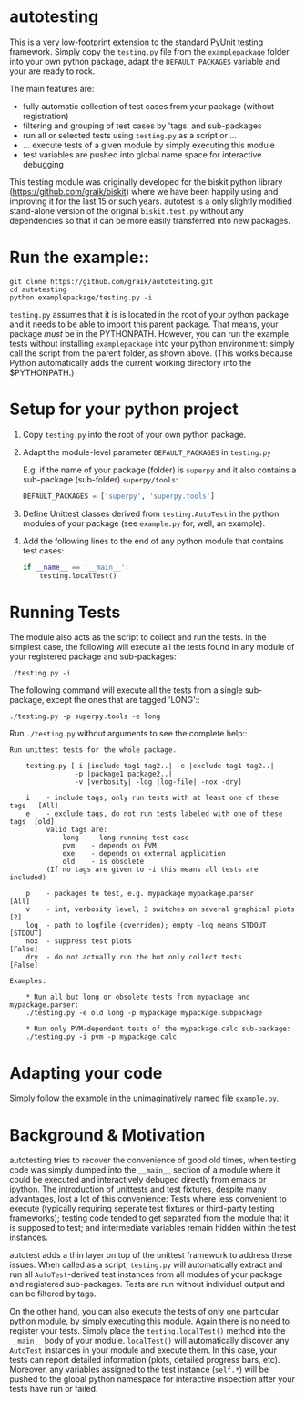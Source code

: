 # autotesting

This is a very low-footprint extension to the standard PyUnit testing
framework. Simply copy the `testing.py` file from the `examplepackage` folder
into your own python package, adapt the `DEFAULT_PACKAGES` variable and your are
ready to rock.

The main features are:

  * fully automatic collection of test cases from your package (without registration)
  * filtering and grouping of test cases by 'tags' and sub-packages
  * run all or selected tests using `testing.py` as a script or ...
  * ... execute tests of a given module by simply executing this module
  * test variables are pushed into global name space for interactive debugging

This testing module was originally developed for the biskit python library
(https://github.com/graik/biskit) where we have been happily using and improving
it for the last 15 or such years. autotest is a only slightly modified
stand-alone version of the original `biskit.test.py` without any dependencies so
that it can be more easily transferred into new packages.

Run the example::
===============

    git clone https://github.com/graik/autotesting.git
    cd autotesting
    python examplepackage/testing.py -i

`testing.py` assumes that it is is located in the root of your python package
and it needs to be able to import this parent package. That means, your package
*must* be in the PYTHONPATH. However, you can run the example tests without
installing `examplepackage` into your python environment: simply call the script
from the parent folder, as shown above. (This works because Python automatically
adds the current working directory into the $PYTHONPATH.)

Setup for your python project
=============================

1. Copy `testing.py` into the root of your own python package.

2. Adapt the module-level parameter `DEFAULT_PACKAGES` in `testing.py`

   E.g. if the name of your package (folder) is `superpy` and it also contains a
   sub-package (sub-folder) `superpy/tools`:

   ```python
   DEFAULT_PACKAGES = ['superpy', 'superpy.tools']
   ```

3. Define Unittest classes derived from `testing.AutoTest` in the python modules
   of your package (see `example.py` for, well, an example).

4. Add the following lines to the end of any python module that contains test
   cases:

   ```python
   if __name__ == '__main__':
       testing.localTest()
   ```

Running Tests
=============

The module also acts as the script to collect and run the tests. In the simplest
case, the following will execute all the tests found in any module of your
registered package and sub-packages:

    ./testing.py -i

The following command will execute all the tests from a single sub-package,
except the ones that are tagged 'LONG'::

    ./testing.py -p superpy.tools -e long

Run `./testing.py` without arguments to see the complete help::

    Run unittest tests for the whole package.

        testing.py [-i |include tag1 tag2..| -e |exclude tag1 tag2..|
                    -p |package1 package2..|
                    -v |verbosity| -log |log-file| -nox -dry]

        i    - include tags, only run tests with at least one of these tags   [All]
        e    - exclude tags, do not run tests labeled with one of these tags  [old]
             valid tags are:
                 long   - long running test case
                 pvm    - depends on PVM
                 exe    - depends on external application
                 old    - is obsolete
             (If no tags are given to -i this means all tests are included)

        p    - packages to test, e.g. mypackage mypackage.parser           [All]
        v    - int, verbosity level, 3 switches on several graphical plots      [2]
        log  - path to logfile (overriden); empty -log means STDOUT        [STDOUT]
        nox  - suppress test plots                                          [False]
        dry  - do not actually run the but only collect tests               [False]

    Examples:

        * Run all but long or obsolete tests from mypackage and mypackage.parser:
        ./testing.py -e old long -p mypackage mypackage.subpackage

        * Run only PVM-dependent tests of the mypackage.calc sub-package:
        ./testing.py -i pvm -p mypackage.calc

Adapting your code
==================

Simply follow the example in the unimaginatively named file `example.py`. 


Background & Motivation
=======================

autotesting tries to recover the convenience of good old times, when testing
code was simply dumped into the `__main__` section of a module where it could be
executed and interactively debuged directly from emacs or ipython. The
introduction of unittests and test fixtures, despite many advantages, lost a lot
of this convenience: Tests where less convenient to execute (typically
requiring seperate test fixtures or third-party testing frameworks); testing
code tended to get separated from the module that it is supposed to test;
and intermediate variables remain hidden within the test instances.

autotest adds a thin layer on top of the unittest framework to address these
issues. When called as a script, `testing.py` will automatically extract and run
all `AutoTest`-derived test instances from all modules of your package and
registered sub-packages. Tests are run without individual output and can be
filtered by tags.

On the other hand, you can also execute the tests of only one particular python
module, by simply executing this module. Again there is no need to register your
tests. Simply place the `testing.localTest()` method into the `__main__` body of
your module. `localTest()` will automatically discover any `AutoTest` instances
in your module and execute them. In this case, your tests can report detailed
information (plots, detailed progress bars, etc). Moreover, any variables
assigned to the test instance (`self.*`) will be pushed to the global python
namespace for interactive inspection after your tests have run or failed.


